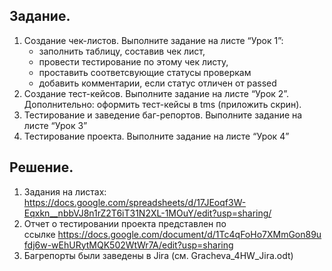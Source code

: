 ## Задание.
1. Создание чек-листов. Выполните задание на листе “Урок 1”: 
      - заполнить таблицу, составив чек лист,
      - провести тестирование по этому чек листу, 
      - проставить соответсвующие статусы проверкам 
      - добавить комментарии, если статус отличен от passed
2. Создание тест-кейсов. Выполните задание на листе “Урок 2”. Дополнительно: оформить тест-кейсы в tms (приложить скрин).
3. Тестирование и заведение баг-репортов. Выполните задание на листе “Урок 3”
4. Тестирование проекта. Выполните задание на листе “Урок 4”

## Решение.
1. Задания на листах: <https://docs.google.com/spreadsheets/d/17JEoqf3W-Eqxkn__nbbVJ8n1rZ2T6iT31N2XL-1MOuY/edit?usp=sharing/>
2. Отчет о тестировании проекта представлен по ссылке https://docs.google.com/document/d/1Tc4qFoHo7XMmGon89ufdj6w-wEhURytMQK502WtWr7A/edit?usp=sharing
3. Багрепорты были заведены в Jira (cм. Gracheva_4HW_Jira.odt)
